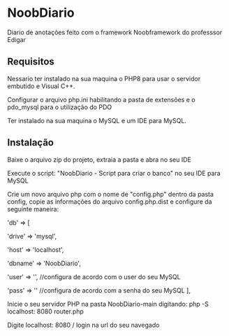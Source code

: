 # NoobDiario

Diario de anotações feito com o framework Noobframework do professsor Edigar

## Requisitos

Nessario ter instalado na sua maquina o PHP8 para usar o servidor embutido e Visual C++.

Configurar o arquivo php.ini habilitando a pasta de extensões e o pdo_mysql para o utilização do PDO

Ter instalado na sua maquina o MySQL e um IDE para MySQL.

## Instalação

Baixe o arquivo zip do projeto, extraia a pasta e abra no seu IDE

Execute o script: "NoobDiario - Script para criar o banco" no seu IDE para MySQL

Crie um novo arquivo php com o nome de "config.php" dentro da pasta config, copie as informações do arquivo config.php.dist e configure da seguinte maneira:

'db' => [

  'drive' => 'mysql',
  
  'host' => 'localhost',
  
  'dbname' => 'NoobDiario',
  
  'user' => '',    //configura de acordo com o user do seu MySQL
  
  'pass' => ''     //configura de acordo com a senha do seu MySQL
],

Inicie o seu servidor PHP na pasta NoobDiario-main digitando: php -S localhost: 8080 router.php

Digite localhost: 8080 / login na url do seu navegado
